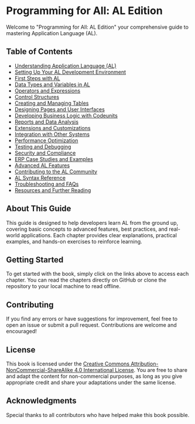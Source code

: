 # Programming for All: AL Edition

Welcome to "Programming for All: AL Edition" your comprehensive guide to mastering Application Language (AL).

## Table of Contents

- [Understanding Application Language (AL)](chapters/chapter1.md)
- [Setting Up Your AL Development Environment](chapters/chapter2.md)
- [First Steps with AL](chapters/chapter3.md)
- [Data Types and Variables in AL](chapters/chapter4.md)
- [Operators and Expressions](chapters/chapter5.md)
- [Control Structures](chapters/chapter6.md)
- [Creating and Managing Tables](chapters/chapter7.md)
- [Designing Pages and User Interfaces](chapters/chapter8.md)
- [Developing Business Logic with Codeunits](chapters/chapter9.md)
- [Reports and Data Analysis](chapters/chapter10.md)
- [Extensions and Customizations](chapters/chapter11.md)
- [Integration with Other Systems](chapters/chapter12.md)
- [Performance Optimization](chapters/chapter13.md)
- [Testing and Debugging](chapters/chapter14.md)
- [Security and Compliance](chapters/chapter15.md)
- [ERP Case Studies and Examples](chapters/chapter16.md)
- [Advanced AL Features](chapters/chapter17.md)
- [Contributing to the AL Community](chapters/chapter18.md)
- [AL Syntax Reference](chapters/appendix-a.md)
- [Troubleshooting and FAQs](chapters/appendix-b.md)
- [Resources and Further Reading](chapters/appendix-c.md)

## About This Guide

This guide is designed to help developers learn AL from the ground up, covering basic concepts to advanced features, best practices, and real-world applications. Each chapter provides clear explanations, practical examples, and hands-on exercises to reinforce learning.

## Getting Started

To get started with the book, simply click on the links above to access each chapter. You can read the chapters directly on GitHub or clone the repository to your local machine to read offline.

## Contributing

If you find any errors or have suggestions for improvement, feel free to open an issue or submit a pull request. Contributions are welcome and encouraged!

## License

This book is licensed under the [Creative Commons Attribution-NonCommercial-ShareAlike 4.0 International License](https://creativecommons.org/licenses/by-nc-sa/4.0/). You are free to share and adapt the content for non-commercial purposes, as long as you give appropriate credit and share your adaptations under the same license.

## Acknowledgments

Special thanks to all contributors who have helped make this book possible.
